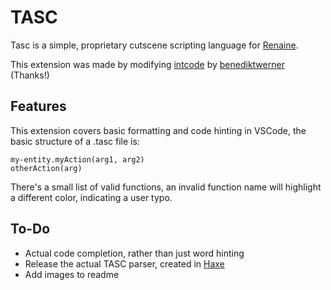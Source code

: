 # TASC

Tasc is a simple, proprietary cutscene scripting language for [Renaine](https://renainegame.com/).

This extension was made by modifying [intcode](https://github.com/benediktwerner/intcode) by [benediktwerner](https://github.com/benediktwerner) (Thanks!)

## Features

This extension covers basic formatting and code hinting in VSCode, the basic structure of a .tasc file is:
```
my-entity.myAction(arg1, arg2)
otherAction(arg)
```

There's a small list of valid functions, an invalid function name will highlight a different color, indicating a user typo.

## To-Do

- Actual code completion, rather than just word hinting
- Release the actual TASC parser, created in [Haxe](https://haxe.org/)
- Add images to readme